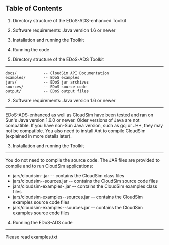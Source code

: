 Table of Contents
-----------------

1. Directory structure of the EDoS-ADS-enhanced Toolkit
2. Software requirements: Java version 1.6 or newer 
3. Installation and running the Toolkit
4. Running the code




1. Directory structure of the EDoS-ADS Toolkit
----------------------------------------------

	docs/            -- CloudSim API Documentation
	examples/        -- EDoS examples
	jars/            -- EDoS jar archives
	sources/         -- EDoS source code
	output/          -- EDoS output files


2. Software requirements: Java version 1.6 or newer
---------------------------------------------------

EDoS-ADS-enhanced as well as CloudSim have been tested and ran on Sun's Java version 1.6.0 or newer.
Older versions of Java are not compatible.
If you have non-Sun Java version, such as gcj or J++, they may not be compatible.
You also need to install Ant to compile CloudSim (explained in more details later).


3. Installation and running the Toolkit
------------------------------------------------

You do not need to compile the source code. The JAR files are
provided to compile and to run CloudSim applications:

  * jars/cloudsim-<VERSION>.jar                    -- contains the CloudSim class files
  * jars/cloudsim-<VERSION>-sources.jar            -- contains the CloudSim source code files
  * jars/cloudsim-examples-<VERSION>.jar           -- contains the CloudSim examples class files
  * jars/cloudsim-examples-<VERSION>-sources.jar   -- contains the CloudSim examples source code files
  * jars/cloudsim-examples-<VERSION>-sources.jar   -- contains the CloudSim examples source code files


4. Running the EDoS-ADS code
--------------------------------

Please read examples.txt
